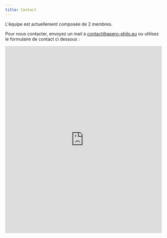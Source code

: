 ```yaml
---
title: Contact
---
```

L'équipe est actuellement composée de 2 membres.

Pour nous contacter, envoyez un mail à [contact@apero-philo.eu](mailto:contact@apero-philo.eu) ou utilisez le formulaire de contact ci dessous :

<iframe title="Contact Form" src="https://plugins.crisp.chat/urn:crisp.im:contact-form:0/contact/005ca9b2-e351-44ef-8795-013ec11de595" referrerpolicy="origin" sandbox="allow-forms allow-popups allow-scripts allow-same-origin" width="100%" height="600px" frameborder="0"></iframe>